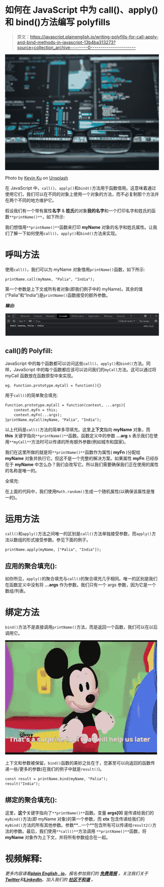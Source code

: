 # 如何在 JavaScript 中为 call()、apply()和 bind()方法编写 polyfills

> 原文：<https://javascript.plainenglish.io/writing-polyfills-for-call-apply-and-bind-methods-in-javascript-13b4ba313273?source=collection_archive---------0----------------------->

![](img/be7479b45bc432abceb97d68e743aa99.png)

Photo by [Kevin Ku](https://unsplash.com/@ikukevk?utm_source=medium&utm_medium=referral) on [Unsplash](https://unsplash.com?utm_source=medium&utm_medium=referral)

在 JavaScript 中，`call()`、`apply()`和`bind()`方法用于函数借用。这意味着通过使用它们，我们可以在不同的对象上使用一个对象的方法，而不必复制那个方法并在两个不同的地方维护它。

假设我们有一个带有属性**名字** & **姓氏**的对象**我的名字**和一个打印名字和姓氏的函数`**printName()**`，如下所示:

我们想借用`**printName()**`函数来打印 **myName** 对象的名字和姓氏属性。让我们了解一下如何使用`call()`、`apply()`和`bind()`方法来实现。

# 呼叫方法

使用`call()`，我们可以为 myName 对象借用`printName()`函数，如下所示:

```
printName.call(myName, "Palia", "India");
```

第一个参数是上下文或所有者对象(即我们例子中的 myName)。其余的值(“Palia”和“India”)是`printName()`函数接受的额外参数。

***输出:***

![](img/f0e279447748cea9c33ec0b633810d67.png)

## call()的 Polyfill:

JavaScript 中的每个函数都可以访问这些`call()`、`apply()`和`bind()`方法。同样，JavaScript 中的每个函数都应该可以访问我们的`myCall`方法。这可以通过将 myCall 函数放在函数原型中来实现。

```
eg. Function.prototype.myCall = function(){}
```

用于`call()`的简单聚合填充:

```
Function.prototype.myCall = function(context, ...args){
    context.myFn = this;
    context.myFn(...args);
}printName.myCall(myName, "Palia", "India");
```

以上代码是`call()`方法的简单多项填充。这里**上下文**指向 **myName** 对象，而 **this** 关键字指向`**printName()**`函数。函数定义中的参数 **…arg** s 表示我们在使用`**myCall**`方法时可以传递的所有额外参数(例如城市和国家)。

我们在这里所做的就是将`**printName()**`函数作为属性( **myFn** )分配给 **myName** 对象并执行它。但这不是一个完整的解决方案。如果属性 **myFn** 已经存在于 **myName** 中怎么办？我们会改写它。所以我们需要确保我们正在使用的属性的名称是唯一的。

全填充:

在上面的代码中，我们使用`Math.random()`生成一个随机属性(以确保该属性是惟一的)。

# 运用方法

`call()`和`apply()`方法之间唯一的区别是`call()`方法单独接受参数，而`apply()`方法以数组的形式接受参数。参见下面的例子。

```
printName.apply(myName, ["Palia", "India"]);
```

## 应用的聚合填充():

如你所见，`apply()`的聚合填充与`call()`的聚合填充几乎相同。唯一的区别是我们在函数定义中没有将 **…args** 作为参数。我们只有一个 args 参数，因为它是一个数组/列表。

# 绑定方法

`bind()`方法不是直接调用`printName()`方法，而是返回一个函数，我们可以在以后调用它。

![](img/75e0481718e09f214d03de678cce7c0f.png)

上下文和参数被保留。`bind()`函数的美妙之处在于，您甚至可以向返回的函数传递一些/更多的参数(在我们的例子中就是`result()`)。

```
const result = printName.bind(myName, "Palia");
result("India");
```

## 绑定的聚合填充():

这里，**这个**关键字指向了`**printName()**`函数。变量 **args[0]** 是传递给我们的`myBind()`方法(即 myName 对象)的第一个参数，而 **ctx** 包含传递给我们的`myBind()`方法的所有其他参数。参数**…一个**包含所有可以传递给`result2()`方法的参数。最后，我们使用`**call()**`方法调用 `**printName()**`函数，将 **myName** 对象作为上下文，并将所有参数组合在一起。

# 视频解释:

*更多内容请看*[***plain English . io***](https://plainenglish.io/)*。报名参加我们的* [***免费周报***](http://newsletter.plainenglish.io/) *。关注我们关于*[***Twitter***](https://twitter.com/inPlainEngHQ)*和*[***LinkedIn***](https://www.linkedin.com/company/inplainenglish/)*。加入我们的* [***社区不和谐***](https://discord.gg/GtDtUAvyhW) *。*